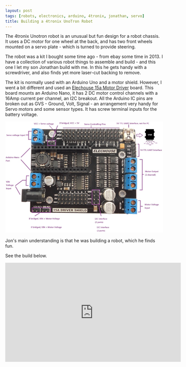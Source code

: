 ```yaml
---
layout: post
tags: [robots, electronics, arduino, 4tronix, jonathan, servo]
title: Building a 4tronix UnoTron Robot
---
```


The 4tronix Unotron robot is an unusual but fun design for a robot chassis. It uses a DC motor for one wheel at the back, and has 
two front wheels mounted on a servo plate - which is turned to provide steering.

The robot was a kit I bought some time ago - from ebay some time in 2013. I have a collection of various robot things to assemble 
and build - and this one I let my son Jonathan build with me. In this he gets handy with a screwdriver, and also finds yet more laser-cut backing to remove.

The kit is normally used with an Arduino Uno and a motor shield. However, I went a bit different and used an 
[Elechouse 15a Motor Driver](http://www.elechouse.com/elechouse/index.php?main_page=product_info&cPath=74&products_id=2240) board.
This board mounts an Arduino Nano, it has 2 DC motor control channels with a 16Amp current per channel, an I2C breakout. All the Arduino IC pins 
are broken out as GVS - Ground, Volt, Signal - an arrangement very handy for Servo motors and some sensor types. It has screw terminal inputs 
for the battery voltage. 

![Elechouse Board close up](/galleries/elechouse-15ADriverShield_close_up_small.jpg)

Jon's main understanding is that he was building a robot, which he finds fun.

See the build below.

<div class="embed-responsive embed-responsive-16by9">
<iframe width="560" height="315" src="https://www.youtube.com/embed/HXp9rlYAJKk" frameborder="0" allowfullscreen="True"></iframe>
</div>